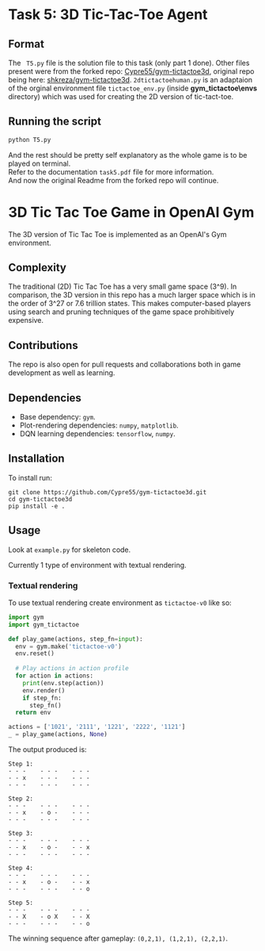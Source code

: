# Task 5: 3D Tic-Tac-Toe Agent

## Format

The ` T5.py` file is the solution file to this task (only part 1 done). Other files present were from the forked repo: [Cypre55/gym-tictactoe3d](https://github.com/Cypre55/gym-tictactoe3d), original repo being here: [shkreza/gym-tictactoe3d](https://github.com/shkreza/gym-tictactoe3d). `2dtictactoehuman.py` is an adaptaion of the orginal environment file `tictactoe_env.py` (inside **gym_tictactoe\envs** directory) which was used for creating the 2D version of tic-tact-toe.

## Running the script

```bash
python T5.py
```
And the rest should be pretty self explanatory as the whole game is to be played on terminal.  
Refer to the documentation `task5.pdf` file for more information.  
And now the original Readme from the forked repo will continue.  

# 3D Tic Tac Toe Game in OpenAI Gym
The 3D version of Tic Tac Toe is implemented as an OpenAI's Gym environment.

## Complexity
The traditional (2D) Tic Tac Toe has a very small game space (3^9). In comparison, the 3D version in this repo has a much larger space which is in the order of 3^27 or 7.6 trillion states. This makes computer-based players using search and pruning techniques of the game space prohibitively expensive.

## Contributions
The repo is also open for pull requests and collaborations both in game development as well as learning.

## Dependencies
- Base dependency: `gym`.
- Plot-rendering dependencies: `numpy`, `matplotlib`.
- DQN learning dependencies: `tensorflow`, `numpy`.

## Installation
To install run:
```console
git clone https://github.com/Cypre55/gym-tictactoe3d.git
cd gym-tictactoe3d
pip install -e .
```

## Usage

Look at  `example.py` for skeleton code. 

Currently 1 type of environment with textual rendering.

### Textual rendering
To use textual rendering create environment as `tictactoe-v0` like so:
```python
import gym
import gym_tictactoe

def play_game(actions, step_fn=input):
  env = gym.make('tictactoe-v0')
  env.reset()
  
  # Play actions in action profile
  for action in actions:
    print(env.step(action))
    env.render()
    if step_fn:
      step_fn()
  return env

actions = ['1021', '2111', '1221', '2222', '1121']
_ = play_game(actions, None)
```
The output produced is:

```
Step 1:
- - -    - - -    - - -    
- - x    - - -    - - -    
- - -    - - -    - - -    

Step 2:
- - -    - - -    - - -    
- - x    - o -    - - -    
- - -    - - -    - - -    

Step 3:
- - -    - - -    - - -    
- - x    - o -    - - x    
- - -    - - -    - - -    

Step 4:
- - -    - - -    - - -    
- - x    - o -    - - x    
- - -    - - -    - - o    

Step 5:
- - -    - - -    - - -    
- - X    - o X    - - X    
- - -    - - -    - - o   
```
The winning sequence after gameplay: `(0,2,1), (1,2,1), (2,2,1)`.



